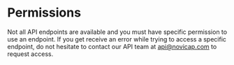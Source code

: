 # Permissions

Not all API endpoints are available and you must have specific permission to use an endpoint.
If you get receive an error while trying to access a specific endpoint, do not hesitate to contact our API team at api@novicap.com to request access.